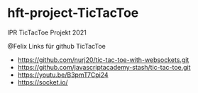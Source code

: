 # hft-project-TicTacToe
IPR TicTacToe Projekt 2021

@Felix 
Links für github TicTacToe
- https://github.com/nurj20/tic-tac-toe-with-websockets.git
- https://github.com/javascriptacademy-stash/tic-tac-toe.git
- https://youtu.be/B3pmT7Cpi24
- https://socket.io/